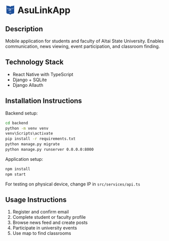 # <img src="assets/app-logo.png" width="32" align="top"> AsuLinkApp

## Description

Mobile application for students and faculty of Altai State University. Enables communication, news viewing, event participation, and classroom finding.

## Technology Stack

- React Native with TypeScript
- Django + SQLite
- Django Allauth

## Installation Instructions

Backend setup:
```bash
cd backend
python -m venv venv
venv\Scripts\activate
pip install -r requirements.txt
python manage.py migrate
python manage.py runserver 0.0.0.0:8000
```

Application setup:
```bash
npm install
npm start
```

For testing on physical device, change IP in `src/services/api.ts`

## Usage Instructions

1. Register and confirm email
2. Complete student or faculty profile
3. Browse news feed and create posts
4. Participate in university events
5. Use map to find classrooms
